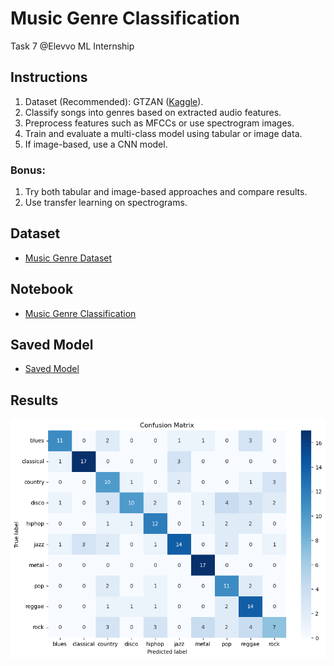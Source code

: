 # Music Genre Classification
Task 7 @Elevvo ML Internship

## Instructions
1. Dataset (Recommended): GTZAN ([Kaggle](https://www.kaggle.com/)).
2. Classify songs into genres based on extracted audio features.
3. Preprocess features such as MFCCs or use spectrogram images.
4. Train and evaluate a multi-class model using tabular or image data.
5. If image-based, use a CNN model.

### Bonus:
1. Try both tabular and image-based approaches and compare results.
2. Use transfer learning on spectrograms.

## Dataset
- [Music Genre Dataset](https://www.kaggle.com/datasets/andradaolteanu/gtzan-dataset-music-genre-classification)

## Notebook
- [Music Genre Classification](https://github.com/Asma-Nasr/Music-Genre-Classification/blob/main/music_genre_classification.ipynb)

## Saved Model
- [Saved Model](https://github.com/Asma-Nasr/Music-Genre-Classification/tree/main/Saved%20Model)

## Results
![Results](https://github.com/Asma-Nasr/Music-Genre-Classification/blob/main/output.png)
